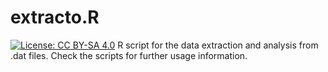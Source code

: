 # extracto.R
[![License: CC BY-SA 4.0](https://img.shields.io/badge/License-CC%20BY--SA%204.0-lightgrey.svg)](https://creativecommons.org/licenses/by-sa/4.0/)
R script for the data extraction and analysis from .dat files.
Check the scripts for further usage information.
